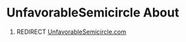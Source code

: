 # UnfavorableSemicircle About

1.  REDIRECT
    [UnfavorableSemicircle.com](UnfavorableSemicircle.com "wikilink")

